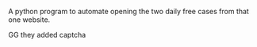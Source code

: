 A python program to automate opening the two daily free cases from that one website.

GG they added captcha 
